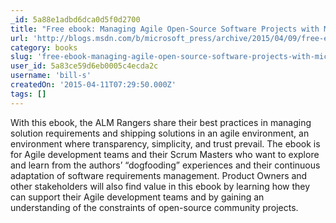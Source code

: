 ```yaml
---
_id: 5a88e1adbd6dca0d5f0d2700
title: "Free ebook: Managing Agile Open-Source Software Projects with Microsoft Visual Studio Online"
url: 'http://blogs.msdn.com/b/microsoft_press/archive/2015/04/09/free-ebook-managing-agile-open-source-software-projects-with-microsoft-visual-studio-online.aspx'
category: books
slug: 'free-ebook-managing-agile-open-source-software-projects-with-microsoft-visual-studio-online'
user_id: 5a83ce59d6eb0005c4ecda2c
username: 'bill-s'
createdOn: '2015-04-11T07:29:50.000Z'
tags: []
---
```


With this ebook, the ALM Rangers share their best practices in managing solution requirements and shipping solutions in an agile environment, an environment where transparency, simplicity, and trust prevail. The ebook is for Agile development teams and their Scrum Masters who want to explore and learn from the authors’ “dogfooding” experiences and their continuous adaptation of software requirements management. Product Owners and other stakeholders will also find value in this ebook by learning how they can support their Agile development teams and by gaining an understanding of the constraints of open-source community projects.
